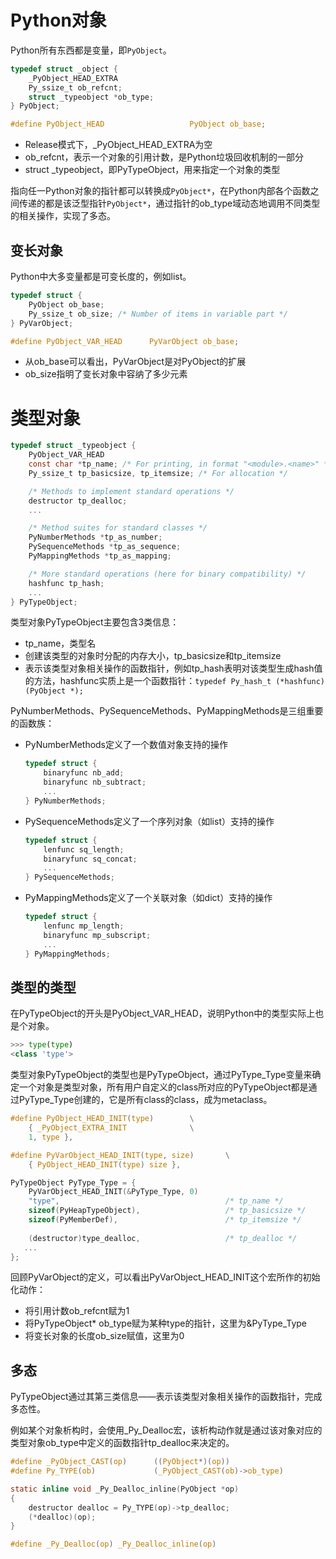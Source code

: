 # Python对象

Python所有东西都是变量，即`PyObject`。

```c
typedef struct _object {
    _PyObject_HEAD_EXTRA
    Py_ssize_t ob_refcnt;
    struct _typeobject *ob_type;
} PyObject;

#define PyObject_HEAD                   PyObject ob_base;
```

- Release模式下，_PyObject_HEAD_EXTRA为空
- ob_refcnt，表示一个对象的引用计数，是Python垃圾回收机制的一部分
- struct _typeobject，即PyTypeObject，用来指定一个对象的类型

指向任一Python对象的指针都可以转换成`PyObject*`，在Python内部各个函数之间传递的都是该泛型指针`PyObject*`，通过指针的ob_type域动态地调用不同类型的相关操作，实现了多态。

## 变长对象

Python中大多变量都是可变长度的，例如list。

```c
typedef struct {
    PyObject ob_base;
    Py_ssize_t ob_size; /* Number of items in variable part */
} PyVarObject;

#define PyObject_VAR_HEAD      PyVarObject ob_base;
```

- 从ob_base可以看出，PyVarObject是对PyObject的扩展
- ob_size指明了变长对象中容纳了多少元素

# 类型对象

```c
typedef struct _typeobject {
    PyObject_VAR_HEAD
    const char *tp_name; /* For printing, in format "<module>.<name>" */
    Py_ssize_t tp_basicsize, tp_itemsize; /* For allocation */

    /* Methods to implement standard operations */
    destructor tp_dealloc;
    ...

    /* Method suites for standard classes */
    PyNumberMethods *tp_as_number;
    PySequenceMethods *tp_as_sequence;
    PyMappingMethods *tp_as_mapping;

    /* More standard operations (here for binary compatibility) */
    hashfunc tp_hash;
    ...
} PyTypeObject;
```

类型对象PyTypeObject主要包含3类信息：

- tp_name，类型名
- 创建该类型的对象时分配的内存大小，tp_basicsize和tp_itemsize
- 表示该类型对象相关操作的函数指针，例如tp_hash表明对该类型生成hash值的方法，hashfunc实质上是一个函数指针：`typedef Py_hash_t (*hashfunc)(PyObject *);`

PyNumberMethods、PySequenceMethods、PyMappingMethods是三组重要的函数族：

- PyNumberMethods定义了一个数值对象支持的操作

  ```c
  typedef struct {
      binaryfunc nb_add;
      binaryfunc nb_subtract;
      ...
  } PyNumberMethods;
  ```

- PySequenceMethods定义了一个序列对象（如list）支持的操作

  ```c
  typedef struct {
      lenfunc sq_length;
      binaryfunc sq_concat;
      ...
  } PySequenceMethods;
  ```

- PyMappingMethods定义了一个关联对象（如dict）支持的操作

  ```c
  typedef struct {
      lenfunc mp_length;
      binaryfunc mp_subscript;
      ...
  } PyMappingMethods;
  ```

## 类型的类型

在PyTypeObject的开头是PyObject_VAR_HEAD，说明Python中的类型实际上也是个对象。

```python
>>> type(type)
<class 'type'>
```

类型对象PyTypeObject的类型也是PyTypeObject，通过PyType_Type变量来确定一个对象是类型对象，所有用户自定义的class所对应的PyTypeObject都是通过PyType_Type创建的，它是所有class的class，成为metaclass。

```c
#define PyObject_HEAD_INIT(type)        \
    { _PyObject_EXTRA_INIT              \
    1, type },

#define PyVarObject_HEAD_INIT(type, size)       \
    { PyObject_HEAD_INIT(type) size },

PyTypeObject PyType_Type = {
    PyVarObject_HEAD_INIT(&PyType_Type, 0)
    "type",                                     /* tp_name */
    sizeof(PyHeapTypeObject),                   /* tp_basicsize */
    sizeof(PyMemberDef),                        /* tp_itemsize */
        
    (destructor)type_dealloc,                   /* tp_dealloc */
   ...
};
```

回顾PyVarObject的定义，可以看出PyVarObject_HEAD_INIT这个宏所作的初始化动作：

- 将引用计数ob_refcnt赋为1
- 将PyTypeObject* ob_type赋为某种type的指针，这里为&PyType_Type
- 将变长对象的长度ob_size赋值，这里为0

## 多态

PyTypeObject通过其第三类信息——表示该类型对象相关操作的函数指针，完成多态性。

例如某个对象析构时，会使用_Py_Dealloc宏，该析构动作就是通过该对象对应的类型对象ob_type中定义的函数指针tp_dealloc来决定的。

```c
#define _PyObject_CAST(op)      ((PyObject*)(op))
#define Py_TYPE(ob)             (_PyObject_CAST(ob)->ob_type)

static inline void _Py_Dealloc_inline(PyObject *op)
{
    destructor dealloc = Py_TYPE(op)->tp_dealloc;
    (*dealloc)(op);
}

#define _Py_Dealloc(op) _Py_Dealloc_inline(op)
```

